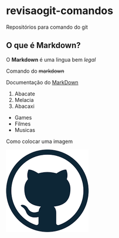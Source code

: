 # revisaogit-comandos
Repositórios para comando do git

## O que é Markdown?

O **Markdown** é uma
lingua bem *legal*

Comando do ~~markdown~~

Documentação do [MarkDown](https://pages.github.com/)

1. Abacate
2. Melacia
3. Abacaxi

- Games
- Filmes
- Musicas

Como colocar uma imagem

![Isso é uma imagem](img/github.png)